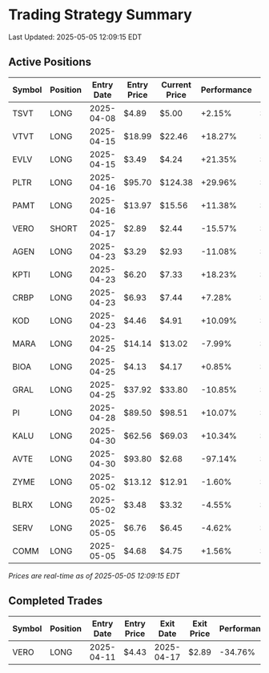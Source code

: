 # Trading Strategy Summary

Last Updated: 2025-05-05 12:09:15 EDT

## Active Positions

| Symbol | Position | Entry Date | Entry Price | Current Price | Performance | P/L per Share |
|--------|----------|------------|-------------|---------------|-------------|--------------|
| TSVT | LONG | 2025-04-08 | $4.89 | $5.00 | +2.15% | $+0.11 |
| VTVT | LONG | 2025-04-15 | $18.99 | $22.46 | +18.27% | $+3.47 |
| EVLV | LONG | 2025-04-15 | $3.49 | $4.24 | +21.35% | $+0.75 |
| PLTR | LONG | 2025-04-16 | $95.70 | $124.38 | +29.96% | $+28.67 |
| PAMT | LONG | 2025-04-16 | $13.97 | $15.56 | +11.38% | $+1.59 |
| VERO | SHORT | 2025-04-17 | $2.89 | $2.44 | -15.57% | $-0.45 |
| AGEN | LONG | 2025-04-23 | $3.29 | $2.93 | -11.08% | $-0.36 |
| KPTI | LONG | 2025-04-23 | $6.20 | $7.33 | +18.23% | $+1.13 |
| CRBP | LONG | 2025-04-23 | $6.93 | $7.44 | +7.28% | $+0.51 |
| KOD | LONG | 2025-04-23 | $4.46 | $4.91 | +10.09% | $+0.45 |
| MARA | LONG | 2025-04-25 | $14.14 | $13.02 | -7.99% | $-1.13 |
| BIOA | LONG | 2025-04-25 | $4.13 | $4.17 | +0.85% | $+0.04 |
| GRAL | LONG | 2025-04-25 | $37.92 | $33.80 | -10.85% | $-4.12 |
| PI | LONG | 2025-04-28 | $89.50 | $98.51 | +10.07% | $+9.01 |
| KALU | LONG | 2025-04-30 | $62.56 | $69.03 | +10.34% | $+6.47 |
| AVTE | LONG | 2025-04-30 | $93.80 | $2.68 | -97.14% | $-91.12 |
| ZYME | LONG | 2025-05-02 | $13.12 | $12.91 | -1.60% | $-0.21 |
| BLRX | LONG | 2025-05-02 | $3.48 | $3.32 | -4.55% | $-0.16 |
| SERV | LONG | 2025-05-05 | $6.76 | $6.45 | -4.62% | $-0.31 |
| COMM | LONG | 2025-05-05 | $4.68 | $4.75 | +1.56% | $+0.07 |

*Prices are real-time as of 2025-05-05 12:09:15 EDT*

## Completed Trades

| Symbol | Position | Entry Date | Entry Price | Exit Date | Exit Price | Performance |
|--------|----------|------------|-------------|-----------|------------|-------------|
| VERO | LONG | 2025-04-11 | $4.43 | 2025-04-17 | $2.89 | -34.76% |
